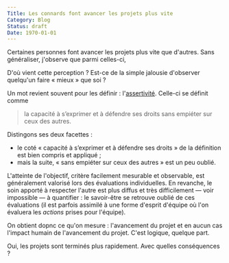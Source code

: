 ```yaml
---
Title: Les connards font avancer les projets plus vite
Category: Blog
Status: draft
Date: 1970-01-01
---
```


Certaines personnes font avancer les projets plus vite que d'autres. Sans généraliser, j'observe que parmi
celles-ci,

D'où vient cette perception ? Est-ce de la simple jalousie d'observer quelqu'un faire « mieux » que soi ?

Un mot revient souvent pour les définir : l'[assertivité](https://fr.wikipedia.org/wiki/Assertivit%C3%A9).
Celle-ci se définit comme

> la capacité à s’exprimer et à défendre ses droits sans empiéter sur ceux des autres.

Distingons ses deux facettes :

* le coté « capacité à s’exprimer et à défendre ses droits » de la définition est bien compris et appliqué ;
* mais la suite, « sans empiéter sur ceux des autres » est un peu oublié.

L'atteinte de l'objectif, critère facilement mesurable et observable, est généralement valorisé lors des
évaluations individuelles. En revanche, le soin apporté à respecter l'autre est plus diffus et très difficilement —
voir impossible — à quantifier : le savoir-être se retrouve oublié de ces évaluations (il est parfois assimilé à une
forme d'esprit d'équipe où l'on évaluera les _actions_ prises pour l'équipe).

On obtient dopnc ce qu'on mesure : l'avancement du projet et en aucun cas l'impact humain de l'avancement du projet.
C'est logique, quelque part.

Oui, les projets sont terminés plus rapidement. Avec quelles conséquences ?
